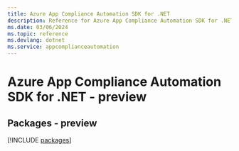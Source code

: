 ```yaml
---
title: Azure App Compliance Automation SDK for .NET
description: Reference for Azure App Compliance Automation SDK for .NET
ms.date: 03/06/2024
ms.topic: reference
ms.devlang: dotnet
ms.service: appcomplianceautomation
---
```

# Azure App Compliance Automation SDK for .NET - preview
## Packages - preview
[!INCLUDE [packages](app-compliance-automation-index.md)]